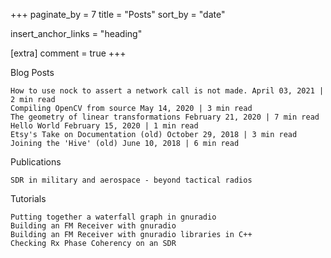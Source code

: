+++
paginate_by = 7
title = "Posts"
sort_by = "date"

insert_anchor_links = "heading"

[extra]
comment = true
+++

Blog Posts

    How to use nock to assert a network call is not made. April 03, 2021 | 2 min read
    Compiling OpenCV from source May 14, 2020 | 3 min read
    The geometry of linear transformations February 21, 2020 | 7 min read
    Hello World February 15, 2020 | 1 min read
    Etsy's Take on Documentation (old) October 29, 2018 | 3 min read
    Joining the 'Hive' (old) June 10, 2018 | 6 min read

Publications

    SDR in military and aerospace - beyond tactical radios

Tutorials

    Putting together a waterfall graph in gnuradio
    Building an FM Receiver with gnuradio
    Building an FM Receiver with gnuradio libraries in C++
    Checking Rx Phase Coherency on an SDR